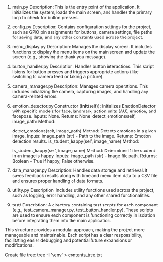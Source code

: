1. main.py
Description: This is the entry point of the application. It initializes the system, loads the main screen, and handles the primary loop to check for button presses.

2. config.py
Description: Contains configuration settings for the project, such as GPIO pin assignments for buttons, camera settings, file paths for saving data, and any other constants used across the project.

3. menu_display.py
Description: Manages the display screen. It includes functions to display the menu items on the main screen and update the screen (e.g., showing the thank you message).

4. button_handler.py
Description: Handles button interactions. This script listens for button presses and triggers appropriate actions (like switching to camera feed or taking a picture).

5. camera_manager.py
Description: Manages camera operations. This includes initializing the camera, capturing images, and handling any camera-related errors.

6. emotion_detector.py
    Constructor (__init__(self)):
        Initializes EmotionDetector with specific models for face, landmark, action units (AU), emotion, and facepose.
        Inputs: None.
        Returns: None.
        detect_emotions(self, image_path) Method:
    
    detect_emotions(self, image_path) Method:
        Detects emotions in a given image.
        Inputs: image_path (str) - Path to the image.
        Returns: Emotion detection results.
        is_student_happy(self, image_name) Method:

    is_student_happy(self, image_name) Method:
        Determines if the student in an image is happy.
        Inputs: image_path (str) - Image file path.
        Returns: Boolean - True if happy, False otherwise.

7. data_manager.py
Description: Handles data storage and retrieval. It saves feedback results along with time and menu item data to a CSV file and ensures proper handling of data formats.

8. utility.py
Description: Includes utility functions used across the project, such as logging, error handling, and any other shared functionalities.

10. test/
Description: A directory containing test scripts for each component (e.g., test_camera_manager.py, test_button_handler.py). These scripts are used to ensure each component is functioning correctly in isolation before integrating them into the main application.

This structure provides a modular approach, making the project more manageable and maintainable. Each script has a clear responsibility, facilitating easier debugging and potential future expansions or modifications.


Create file tree: tree -I 'venv' > contents_tree.txt
